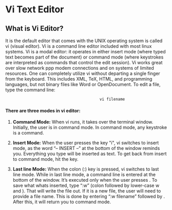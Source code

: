 # Vi Text Editor

## What is Vi Editor?

It is the default editor that comes with the UNIX operating system is called vi (visual editor). Vi is a command line editor included with most linux systems. Vi is a modal editor: it operates in either insert mode (where typed text becomes part of the document) or command mode (where keystrokes are interpreted as commands that control the edit session). Vi works great over slow network ppp modem connections and on systems of limited resources. One can completely utilize vi without departing a single finger from the keyboard. This includes XML, TeX, HTML, and programming languages, but not binary files like Word or OpenDocument. To edit a file, type the command line:

                                             vi filename

#### There are three modes in vi editor:

1. **Command Mode:**
When vi runs, it takes over the terminal window. Initially, the user is in command mode. In command mode, any keystroke is a command. 

2. **Insert Mode:** When the user presses the key "i", vi switches to insert mode, as the word “– INSERT –” at the bottom of the window reminds you. Everything you type will be inserted as text. To get back from insert to command mode, hit the <esc> key.      

3. **Last line Mode:** When the colon (:) key is pressed, vi switches to last line mode. While in last line mode, a command line is entered at the bottom of the window. It’s executed only when the user presses <enter>. To save what whats inserted, type “:w” (colon followed by lower-case w and <enter>). That will write the file out. If it is a new file, the user will need to provide a file name. This is done by entering “:w filename” followed by <enter>. After this, it will return you to command mode.

